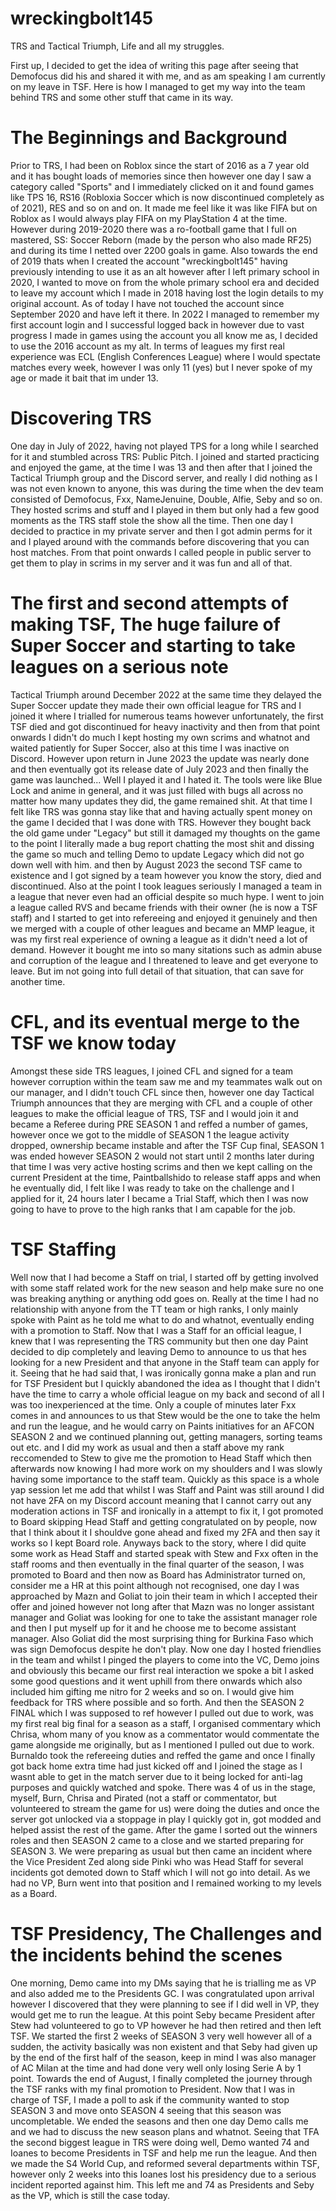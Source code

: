 # wreckingbolt145
TRS and Tactical Triumph, Life and all my struggles.

First up, I decided to get the idea of writing this page after seeing that Demofocus did his and shared it with me, and as am speaking I am currently on my leave in TSF. Here is how I managed to get my way into the team behind TRS and some other stuff that came in its way.

# __The Beginnings and Background__

Prior to TRS, I had been on Roblox since the start of 2016 as a 7 year old and it has bought loads of memories since then however one day I saw a category called "Sports" and I immediately clicked on it and found games like TPS 16, RS16 (Robloxia Soccer which is now discontinued completely as of 2021), RES and so on and on. It made me feel like it was like FIFA but on Roblox as I would always play FIFA on my PlayStation 4 at the time. However during 2019-2020 there was a ro-football game that I full on mastered, SS: Soccer Reborn (made by the person who also made RF25) and during its time I netted over 2200 goals in game. Also towards the end of 2019 thats when I created the account "wreckingbolt145" having previously intending to use it as an alt however after I left primary school in 2020, I wanted to move on from the whole primary school era and decided to leave my account which I made in 2018 having lost the login details to my original account. As of today I have not touched the account since September 2020 and have left it there. In 2022 I managed to remember my first account login and I successful logged back in however due to vast progress I made in games using the account you all know me as, I decided to use the 2016 account as my alt. In terms of leagues my first real experience was ECL (English Conferences League) where I would spectate matches every week, however I was only 11 (yes) but I never spoke of my age or made it bait that im under 13.

# __Discovering TRS__

One day in July of 2022, having not played TPS for a long while I searched for it and stumbled across TRS: Public Pitch. I joined and started practicing and enjoyed the game, at the time I was 13 and then after that I joined the Tactical Triumph group and the Discord server, and really I did nothing as I was not even known to anyone, this was during the time when the dev team consisted of Demofocus, Fxx, NameJenuine, Double, Alfie, Seby and so on. They hosted scrims and stuff and I played in them but only had a few good moments as the TRS staff stole the show all the time. Then one day I decided to practice in my private server and then I got admin perms for it and I played around with the commands before discovering that you can host matches. From that point onwards I called people in public server to get them to play in scrims in my server and it was fun and all of that.

# __The first and second attempts of making TSF, The huge failure of Super Soccer and starting to take leagues on a serious note__

Tactical Triumph around December 2022 at the same time they delayed the Super Soccer update they made their own official league for TRS and I joined it where I trialled for numerous teams however unfortunately, the first TSF died and got discontinued for heavy inactivity and then from that point onwards I didn't do much I kept hosting my own scrims and whatnot and waited patiently for Super Soccer, also at this time I was inactive on Discord. However upon return in June 2023 the update was nearly done and then eventually got its release date of July 2023 and then finally the game was launched... Well I played it and I hated it. The tools were like Blue Lock and anime in general, and it was just filled with bugs all across no matter how many updates they did, the game remained shit. At that time I felt like TRS was gonna stay like that and having actually spent money on the game I decided that I was done with TRS. However they bought back the old game under "Legacy" but still it damaged my thoughts on the game to the point I literally made a bug report chatting the most shit and dissing the game so much and telling Demo to update Legacy which did not go down well with him. and then by August 2023 the second TSF came to existence and I got signed by a team however you know the story, died and discontinued. Also at the point I took leagues seriously I managed a team in a league that never even had an official despite so much hype. I went to join a league called RVS and became friends with their owner (he is now a TSF staff) and I started to get into refereeing and enjoyed it genuinely and then we merged with a couple of other leagues and became an MMP league, it was my first real experience of owning a league as it didn't need a lot of demand. However it bought me into so many sitations such as admin abuse and corruption of the league and I threatened to leave and get everyone to leave. But im not going into full detail of that situation, that can save for another time. 

# __CFL, and its eventual merge to the TSF we know today__

Amongst these side TRS leagues, I joined CFL and signed for a team however corruption within the team saw me and my teammates walk out on our manager, and I didn't touch CFL since then, however one day Tactical Triumph announces that they are merging with CFL and a couple of other leagues to make the official league of TRS, TSF and I would join it and became a Referee during PRE SEASON 1 and reffed a number of games, however once we got to the middle of SEASON 1 the league activity dropped, ownership became instable and after the TSF Cup final, SEASON 1 was ended however SEASON 2 would not start until 2 months later during that time I was very active hosting scrims and then we kept calling on the current President at the time, Paintballshido to release staff apps and when he eventually did, I felt like I was ready to take on the challenge and I applied for it, 24 hours later I became a Trial Staff, which then I was now going to have to prove to the high ranks that I am capable for the job.

# __TSF Staffing__

Well now that I had become a Staff on trial, I started off by getting involved with some staff related work for the new season and help make sure no one was breaking anything or anything odd goes on. Really at the time I had no relationship with anyone from the TT team or high ranks, I only mainly spoke with Paint as he told me what to do and whatnot, eventually ending with a promotion to Staff. Now that I was a Staff for an official league, I knew that I was representing the TRS community but then one day Paint decided to dip completely and leaving Demo to announce to us that hes looking for a new President and that anyone in the Staff team can apply for it. Seeing that he had said that, I was ironically gonna make a plan and run for TSF President but I quickly abandoned the idea as I thought that I didn't have the time to carry a whole official league on my back and second of all I was too inexperienced at the time. Only a couple of minutes later Fxx comes in and announces to us that Stew would be the one to take the helm and run the league, and he would carry on Paints initiatives for an AFCON SEASON 2 and we continued planning out, getting managers, sorting teams out etc. and I did my work as usual and then a staff above my rank reccomended to Stew to give me the promotion to Head Staff which then afterwards now knowing I had more work on my shoulders and I was slowly having some importance to the staff team. Quickly as this space is a whole yap session let me add that whilst I was Staff and Paint was still around I did not have 2FA on my Discord account meaning that I cannot carry out any moderation actions in TSF and ironically in a attempt to fix it, I got promoted to Board skipping Head Staff and getting congratulated on by people, now that I think about it I shouldve gone ahead and fixed my 2FA and then say it works so I kept Board role. Anyways back to the story, where I did quite some work as Head Staff and started speak with Stew and Fxx often in the staff rooms and then eventually in the final quarter of the season, I was promoted to Board and then now as Board has Administrator turned on, consider me a HR at this point although not recognised, one day I was approached by Mazn and Goliat to join their team in which I accepted their offer and joined however not long after that Mazn was no longer assistant manager and Goliat was looking for one to take the assistant manager role and then I put myself up for it and he choose me to become assistant manager. Also Goliat did the most surprising thing for Burkina Faso which was sign Demofocus despite he don't play. Now one day I hosted friendlies in the team and whilst I pinged the players to come into the VC, Demo joins and obviously this became our first real interaction we spoke a bit I asked some good questions and it went uphill from there onwards which also included him gifting me nitro for 2 weeks and so on. I would give him feedback for TRS where possible and so forth. And then the SEASON 2 FINAL which I was supposed to ref however I pulled out due to work, was my first real big final for a season as a staff, I organised commentary which Chrisa, whom many of you know as a commentator would commentate the game alongside me originally, but as I mentioned I pulled out due to work. Burnaldo took the refereeing duties and reffed the game and once I finally got back home extra time had just kicked off and I joined the stage as I wasnt able to get in the match server due to it being locked for anti-lag purposes and quickly watched and spoke. There was 4 of us in the stage, myself, Burn, Chrisa and Pirated (not a staff or commentator, but volunteered to stream the game for us) were doing the duties and once the server got unlocked via a stoppage in play I quickly got in, got modded and helped assist the rest of the game. After the game I sorted out the winners roles and then SEASON 2 came to a close and we started preparing for SEASON 3. We were preparing as usual but then came an incident where the Vice President Zed along side Pinki who was Head Staff for several incidents got demoted down to Staff which I will not go into detail. As we had no VP, Burn went into that position and I remained working to my levels as a Board.

# __TSF Presidency, The Challenges and the incidents behind the scenes__

One morning, Demo came into my DMs saying that he is trialling me as VP and also added me to the Presidents GC. I was congratulated upon arrival however I discovered that they were planning to see if I did well in VP, they would get me to run the league. At this point Seby became President after Stew had volunteered to go to VP however he had then retired and then left TSF. We started the first 2 weeks of SEASON 3 very well however all of a sudden, the activity basically was non existent and that Seby had given up by the end of the first half of the season, keep in mind I was also manager of AC Milan at the time and had done very well only losing Serie A by 1 point. Towards the end of August, I finally completed the journey through the TSF ranks with my final promotion to President. Now that I was in charge of TSF, I made a poll to ask if the community wanted to stop SEASON 3 and move onto SEASON 4 seeing that this season was uncompletable. We ended the seasons and then one day Demo calls me and we had to discuss the new season plans and whatnot. Seeing that TFA the second biggest league in TRS were doing well, Demo wanted 74 and Ioanes to become Presidents in TSF and help me run the league. And then we made the S4 World Cup, and reformed several departments within TSF, however only 2 weeks into this Ioanes lost his presidency due to a serious incident reported against him. This left me and 74 as Presidents and Seby as the VP, which is still the case today.
